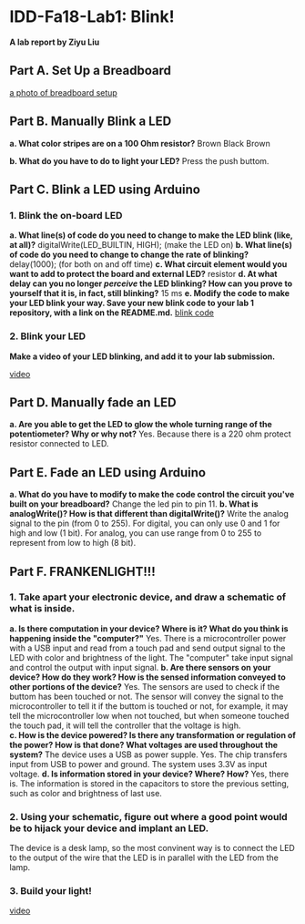 # IDD-Fa18-Lab1: Blink!

**A lab report by Ziyu Liu**

## Part A. Set Up a Breadboard

[a photo of breadboard setup](//https://github.com/dlydb/IDD-Fa18-Lab1/blob/master/part_a.jpg)


## Part B. Manually Blink a LED

**a. What color stripes are on a 100 Ohm resistor?**
Brown Black Brown
 
**b. What do you have to do to light your LED?**
Press the push buttom.

## Part C. Blink a LED using Arduino

### 1. Blink the on-board LED

**a. What line(s) of code do you need to change to make the LED blink (like, at all)?**
digitalWrite(LED_BUILTIN, HIGH); (make the LED on)
**b. What line(s) of code do you need to change to change the rate of blinking?**
delay(1000); (for both on and off time)
**c. What circuit element would you want to add to protect the board and external LED?**
 resistor
**d. At what delay can you no longer *perceive* the LED blinking? How can you prove to yourself that it is, in fact, still blinking?**
15 ms
**e. Modify the code to make your LED blink your way. Save your new blink code to your lab 1 repository, with a link on the README.md.**
[blink code](//https://github.com/dlydb/IDD-Fa18-Lab1/blob/master/part_c_e.ino)

### 2. Blink your LED

**Make a video of your LED blinking, and add it to your lab submission.**

[video](//https://youtu.be/HSp0EdomSaQ)


## Part D. Manually fade an LED

**a. Are you able to get the LED to glow the whole turning range of the potentiometer? Why or why not?**
Yes. Because there is a 220 ohm protect resistor connected to LED.

## Part E. Fade an LED using Arduino

**a. What do you have to modify to make the code control the circuit you've built on your breadboard?**
Change the led pin to pin 11.
**b. What is analogWrite()? How is that different than digitalWrite()?**
Write the analog signal to the pin (from 0 to 255).
For digital, you can only use 0 and 1 for high and low (1 bit). 
For analog, you can use range from 0 to 255 to represent from low to high (8 bit).

## Part F. FRANKENLIGHT!!!

### 1. Take apart your electronic device, and draw a schematic of what is inside. 

**a. Is there computation in your device? Where is it? What do you think is happening inside the "computer?"**
Yes. There is a microcontroller power with a USB input and read from a touch pad and send output signal to the LED with color and brightness of the light. The "computer" take input signal and control the output with input signal.
**b. Are there sensors on your device? How do they work? How is the sensed information conveyed to other portions of the device?**
Yes. The sensors are used to check if the buttom has been touched or not. The sensor will convey the signal to the microcontroller to tell it if the buttom is touched or not, for example, it may tell the microcontroller low when not touched, but when someone touched the touch pad, it will tell the controller that the voltage is high.  
**c. How is the device powered? Is there any transformation or regulation of the power? How is that done? What voltages are used throughout the system?**
The device uses a USB as power supple. Yes. The chip transfers input from USB to power and ground. The system uses 3.3V as input voltage.
**d. Is information stored in your device? Where? How?**
Yes, there is. The information is stored in the capacitors to store the previous setting, such as color and brightness of last use. 
### 2. Using your schematic, figure out where a good point would be to hijack your device and implant an LED.
The device is a desk lamp, so the most convinent way is to connect the LED to the output of the wire that the LED is in parallel with the LED from the lamp. 
### 3. Build your light!
[video](//https://www.youtube.com/watch?v=Injl1d9Uwmw&feature=youtu.be)
